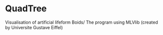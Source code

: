 # QuadTree
Visualisation of artificial lifeform Boids/
The program using MLVlib (created by Universite Gustave Eiffel)
